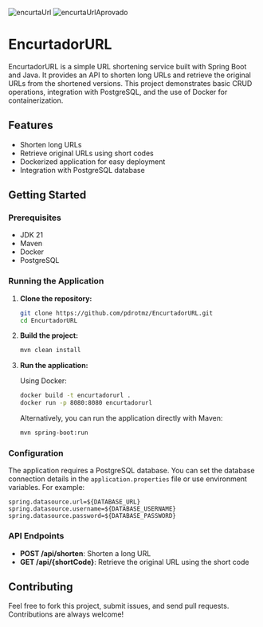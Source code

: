 
![encurtaUrl](https://github.com/user-attachments/assets/9fded2b0-7362-408f-90dc-ef82028e6eee)
![encurtaUrlAprovado](https://github.com/user-attachments/assets/88a2f1d9-7d11-4d82-9e60-7100586936ae)


# EncurtadorURL

EncurtadorURL is a simple URL shortening service built with Spring Boot and Java. It provides an API to shorten long URLs and retrieve the original URLs from the shortened versions. This project demonstrates basic CRUD operations, integration with PostgreSQL, and the use of Docker for containerization.

## Features

- Shorten long URLs
- Retrieve original URLs using short codes
- Dockerized application for easy deployment
- Integration with PostgreSQL database

## Getting Started

### Prerequisites

- JDK 21
- Maven
- Docker
- PostgreSQL

### Running the Application

1. **Clone the repository:**

   ```bash
   git clone https://github.com/pdrotmz/EncurtadorURL.git
   cd EncurtadorURL
   ```

2. **Build the project:**

   ```bash
   mvn clean install
   ```

3. **Run the application:**

   Using Docker:

   ```bash
   docker build -t encurtadorurl .
   docker run -p 8080:8080 encurtadorurl
   ```

   Alternatively, you can run the application directly with Maven:

   ```bash
   mvn spring-boot:run
   ```

### Configuration

The application requires a PostgreSQL database. You can set the database connection details in the `application.properties` file or use environment variables. For example:

```properties
spring.datasource.url=${DATABASE_URL}
spring.datasource.username=${DATABASE_USERNAME}
spring.datasource.password=${DATABASE_PASSWORD}
```

### API Endpoints

- **POST /api/shorten**: Shorten a long URL
- **GET /api/{shortCode}**: Retrieve the original URL using the short code

## Contributing

Feel free to fork this project, submit issues, and send pull requests. Contributions are always welcome!
